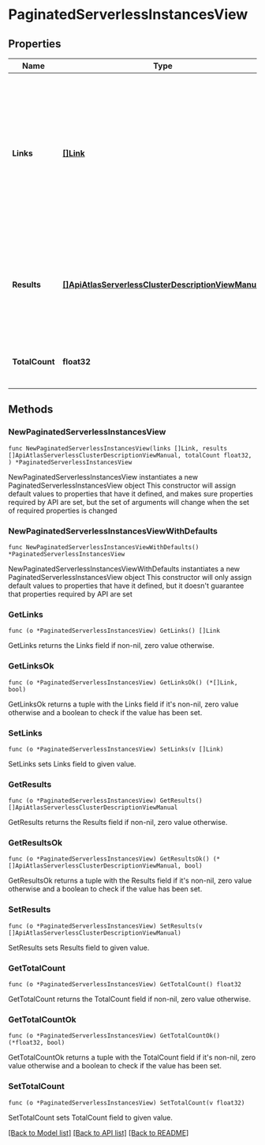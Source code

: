 # PaginatedServerlessInstancesView

## Properties

Name | Type | Description | Notes
------------ | ------------- | ------------- | -------------
**Links** | [**[]Link**](Link.md) | List of one or more Uniform Resource Locators (URLs) that point to API sub-resources, related API resources, or both. RFC 5988 outlines these relationships.  | [readonly] 
**Results** | [**[]ApiAtlasServerlessClusterDescriptionViewManual**](ApiAtlasServerlessClusterDescriptionViewManual.md) | List of returned documents that MongoDB Cloud provides when completing this request.  | [readonly] 
**TotalCount** | **float32** | Number of documents returned in this response. | [readonly] 

## Methods

### NewPaginatedServerlessInstancesView

`func NewPaginatedServerlessInstancesView(links []Link, results []ApiAtlasServerlessClusterDescriptionViewManual, totalCount float32, ) *PaginatedServerlessInstancesView`

NewPaginatedServerlessInstancesView instantiates a new PaginatedServerlessInstancesView object
This constructor will assign default values to properties that have it defined,
and makes sure properties required by API are set, but the set of arguments
will change when the set of required properties is changed

### NewPaginatedServerlessInstancesViewWithDefaults

`func NewPaginatedServerlessInstancesViewWithDefaults() *PaginatedServerlessInstancesView`

NewPaginatedServerlessInstancesViewWithDefaults instantiates a new PaginatedServerlessInstancesView object
This constructor will only assign default values to properties that have it defined,
but it doesn't guarantee that properties required by API are set

### GetLinks

`func (o *PaginatedServerlessInstancesView) GetLinks() []Link`

GetLinks returns the Links field if non-nil, zero value otherwise.

### GetLinksOk

`func (o *PaginatedServerlessInstancesView) GetLinksOk() (*[]Link, bool)`

GetLinksOk returns a tuple with the Links field if it's non-nil, zero value otherwise
and a boolean to check if the value has been set.

### SetLinks

`func (o *PaginatedServerlessInstancesView) SetLinks(v []Link)`

SetLinks sets Links field to given value.


### GetResults

`func (o *PaginatedServerlessInstancesView) GetResults() []ApiAtlasServerlessClusterDescriptionViewManual`

GetResults returns the Results field if non-nil, zero value otherwise.

### GetResultsOk

`func (o *PaginatedServerlessInstancesView) GetResultsOk() (*[]ApiAtlasServerlessClusterDescriptionViewManual, bool)`

GetResultsOk returns a tuple with the Results field if it's non-nil, zero value otherwise
and a boolean to check if the value has been set.

### SetResults

`func (o *PaginatedServerlessInstancesView) SetResults(v []ApiAtlasServerlessClusterDescriptionViewManual)`

SetResults sets Results field to given value.


### GetTotalCount

`func (o *PaginatedServerlessInstancesView) GetTotalCount() float32`

GetTotalCount returns the TotalCount field if non-nil, zero value otherwise.

### GetTotalCountOk

`func (o *PaginatedServerlessInstancesView) GetTotalCountOk() (*float32, bool)`

GetTotalCountOk returns a tuple with the TotalCount field if it's non-nil, zero value otherwise
and a boolean to check if the value has been set.

### SetTotalCount

`func (o *PaginatedServerlessInstancesView) SetTotalCount(v float32)`

SetTotalCount sets TotalCount field to given value.



[[Back to Model list]](../README.md#documentation-for-models) [[Back to API list]](../README.md#documentation-for-api-endpoints) [[Back to README]](../README.md)


